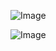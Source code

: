 ![Image](https://github.com/user-attachments/assets/ea2334d4-5326-4f99-9945-b40770a64b14)

![Image](https://github.com/user-attachments/assets/448afa43-136c-4bfe-9e48-e4fe4debba62)